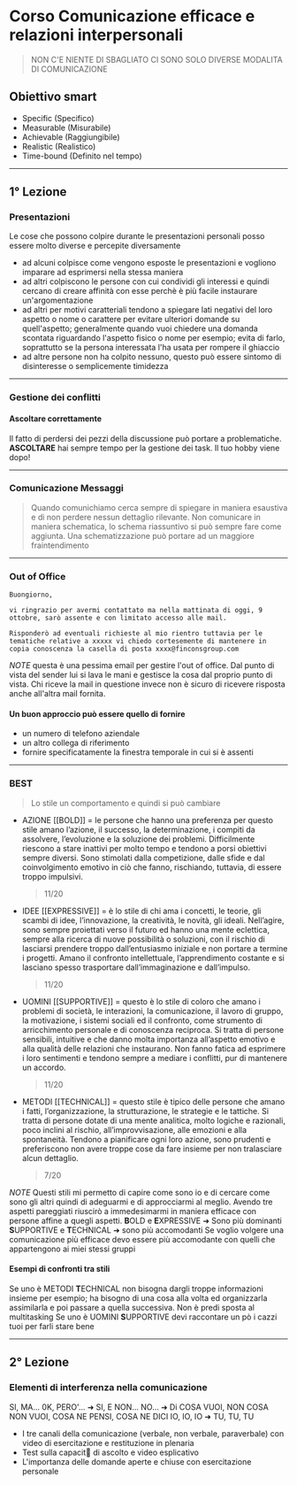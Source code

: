# Corso Comunicazione efficace e relazioni interpersonali

> NON C'E NIENTE DI SBAGLIATO CI SONO SOLO DIVERSE MODALITA DI COMUNICAZIONE

## Obiettivo smart

- Specific (Specifico)
- Measurable (Misurabile)
- Achievable (Raggiungibile)
- Realistic (Realistico)
- Time-bound (Definito nel tempo)

---

## 1° Lezione

### Presentazioni

Le cose che possono colpire durante le presentazioni personali posso essere molto diverse e percepite diversamente

- ad alcuni colpisce come vengono esposte le presentazioni e vogliono imparare ad esprimersi nella stessa maniera
- ad altri colpiscono le persone con cui condividi gli interessi e quindi cercano di creare affinità con esse perchè è più facile instaurare un'argomentazione
- ad altri per motivi caratteriali tendono a spiegare lati negativi del loro aspetto o nome o carattere per evitare ulteriori domande su quell'aspetto; generalmente quando vuoi chiedere una domanda scontata riguardando l'aspetto fisico o nome per esempio; evita di farlo, soprattutto se la persona interessata l'ha usata per rompere il ghiaccio
- ad altre persone non ha colpito nessuno, questo può essere sintomo di disinteresse o semplicemente timidezza

---

### Gestione dei conflitti

#### Ascoltare correttamente

Il fatto di perdersi dei pezzi della discussione può portare a problematiche. **ASCOLTARE** hai sempre tempo per la gestione dei task. Il tuo hobby viene dopo!

---

### Comunicazione Messaggi

> Quando comunichiamo cerca sempre di spiegare in maniera esaustiva e di non perdere nessun dettaglio rilevante.
> Non comunicare in maniera schematica, lo schema riassuntivo si può sempre fare come aggiunta. Una schematizzazione può portare ad un maggiore fraintendimento

---

### Out of Office

```
Buongiorno,
 
vi ringrazio per avermi contattato ma nella mattinata di oggi, 9 ottobre, sarò assente e con limitato accesso alle mail.
 
Risponderò ad eventuali richieste al mio rientro tuttavia per le tematiche relative a xxxxx vi chiedo cortesemente di mantenere in copia conoscenza la casella di posta xxxx@finconsgroup.com
```

_NOTE_ questa è una pessima email per gestire l'out of office. Dal punto di vista del sender lui si lava le mani e gestisce la cosa dal proprio punto di vista. Chi riceve la mail in questione invece non è sicuro di ricevere risposta anche all'altra mail fornita.

#### Un buon approccio può essere quello di fornire

- un numero di telefono aziendale
- un altro collega di riferimento
- fornire specificatamente la finestra temporale in cui si è assenti

---

### BEST

> Lo stile un comportamento e quindi si può cambiare

- AZIONE [[BOLD]] = le persone che hanno una preferenza per questo stile amano l’azione, il successo, la determinazione, i compiti da assolvere, l’evoluzione e la soluzione dei problemi. Difficilmente riescono a stare inattivi per molto tempo e tendono a porsi obiettivi sempre diversi. Sono stimolati dalla competizione, dalle sfide e dal coinvolgimento emotivo in ciò che fanno, rischiando, tuttavia, di essere troppo impulsivi.

  > 11/20

- IDEE [[EXPRESSIVE]] = è lo stile di chi ama i concetti, le teorie, gli scambi di idee, l’innovazione, la creatività, le novità, gli ideali. Nell’agire, sono sempre proiettati verso il futuro ed hanno una mente eclettica, sempre alla ricerca di nuove possibilità o soluzioni, con il rischio di lasciarsi prendere troppo dall’entusiasmo iniziale e non portare a termine i progetti. Amano il confronto intellettuale, l’apprendimento costante e si lasciano spesso trasportare dall’immaginazione e dall’impulso.

  > 11/20

- UOMINI [[SUPPORTIVE]] = questo è lo stile di coloro che amano i problemi di società, le interazioni, la comunicazione, il lavoro di gruppo, la motivazione, i sistemi sociali ed il confronto, come strumento di arricchimento personale e di conoscenza reciproca. Si tratta di persone sensibili, intuitive e che danno molta importanza all’aspetto emotivo e alla qualità delle relazioni che instaurano. Non fanno fatica ad esprimere i loro sentimenti e tendono sempre a mediare i conflitti, pur di mantenere un accordo.

  > 11/20

- METODI [[TECHNICAL]] = questo stile è tipico delle persone che amano i fatti, l’organizzazione, la strutturazione, le strategie e le tattiche. Si tratta di persone dotate di una mente analitica, molto logiche e razionali, poco inclini al rischio, all’improvvisazione, alle emozioni e alla spontaneità. Tendono a pianificare ogni loro azione, sono prudenti e preferiscono non avere troppe cose da fare insieme per non tralasciare alcun dettaglio.
  > 7/20

_NOTE_ Questi stili mi permetto di capire come sono io e di cercare come sono gli altri quindi di adeguarmi e di approcciarmi al meglio. Avendo tre aspetti pareggiati riuscirò a immedesimarmi in maniera efficace con persone affine a quegli aspetti.
**B**OLD e **E**XPRESSIVE ➜ Sono più dominanti
**S**UPPORTIVE e **T**ECHNICAL ➜ sono più accomodanti
Se voglio volgere una comunicazione più efficace devo essere più accomodante con quelli che appartengono ai miei stessi gruppi

#### Esempi di confronti tra stili

Se uno è METODI **T**ECHNICAL non bisogna dargli troppe informazioni insieme per esempio; ha bisogno di una cosa alla volta ed organizzarla assimilarla e poi passare a quella successiva. Non è predi sposta al multitasking
Se uno è UOMINI **S**UPPORTIVE devi raccontare un pò i cazzi tuoi per farli stare bene

---

## 2° Lezione

### Elementi di interferenza nella comunicazione

SI, MA... 0K, PERO'... ➜ SI, E
NON... NO... ➜ Di COSA VUOI, NON COSA NON VUOI, COSA NE PENSI, COSA NE DICI
IO, IO, IO ➜ TU, TU, TU



- I tre canali della comunicazione (verbale, non verbale, paraverbale) con video di esercitazione e restituzione in plenaria  
- Test sulla capacit di ascolto e video esplicativo  
- L'importanza delle domande aperte e chiuse con esercitazione personale



